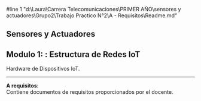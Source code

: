 #line 1 "d:\\Laura\\Carrera Telecomunicaciones\\PRIMER AÑO\\sensores y actuadores\\Grupo2\\Trabajo Practico N°2\\A - Requisitos\\Readme.md"

## Sensores y Actuadores
## Modulo 1: : Estructura de Redes IoT


Hardware de Dispositivos IoT.

---

**A requisitos**:   
 Contiene documentos de requisitos proporcionados por el docente.